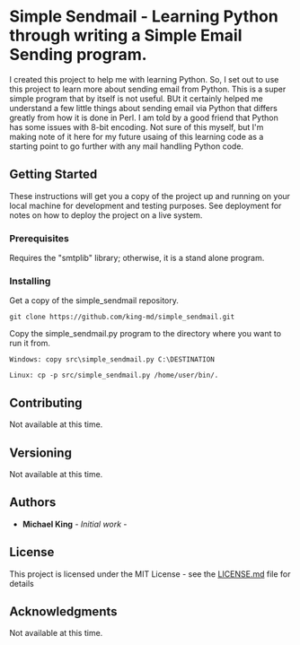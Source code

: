 # Simple Sendmail - Learning Python through writing a Simple Email Sending program.

I created this project to help me with learning Python.
So, I set out to use this project to learn more about sending email from Python.
This is a super simple program that by itself is not useful.
BUt it certainly helped me understand a few little things about sending email via Python that differs greatly from how it is done in Perl.
I am told by a good friend that Python has some issues with 8-bit encoding.
Not sure of this myself, but I'm making note of it here for my future usaing of this learning code as a starting point to go further with any mail handling Python code.

## Getting Started

These instructions will get you a copy of the project up and running on your local machine for development and testing purposes. See deployment for notes on how to deploy the project on a live system.

### Prerequisites

Requires the "smtplib" library; otherwise, it is a stand alone program.

### Installing

Get a copy of the simple_sendmail repository.

```
git clone https://github.com/king-md/simple_sendmail.git
```

Copy the simple_sendmail.py program to the directory where you want to run it from.

```
Windows: copy src\simple_sendmail.py C:\DESTINATION

Linux: cp -p src/simple_sendmail.py /home/user/bin/.
```


## Contributing

Not available at this time.

## Versioning

Not available at this time.

## Authors

* **Michael King** - *Initial work* - 

## License

This project is licensed under the MIT License - see the [LICENSE.md](LICENSE.md) file for details

## Acknowledgments

Not available at this time.
